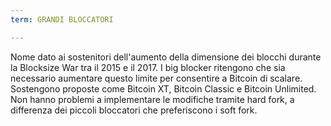 ```yaml
---
term: GRANDI BLOCCATORI

---
```

Nome dato ai sostenitori dell'aumento della dimensione dei blocchi durante la Blocksize War tra il 2015 e il 2017. I big blocker ritengono che sia necessario aumentare questo limite per consentire a Bitcoin di scalare. Sostengono proposte come Bitcoin XT, Bitcoin Classic e Bitcoin Unlimited. Non hanno problemi a implementare le modifiche tramite hard fork, a differenza dei piccoli bloccatori che preferiscono i soft fork.